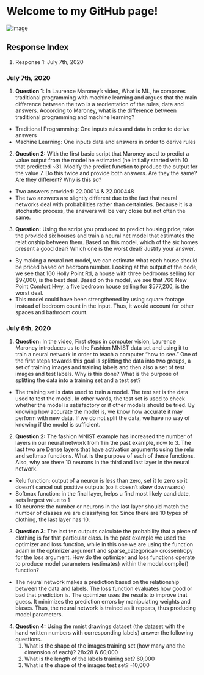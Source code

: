 # Welcome to my GitHub page!
![image](https://user-images.githubusercontent.com/67920563/86965771-0553e380-c136-11ea-841e-ca6878d8cc8e.png)
## Response Index
1. Response 1: July 7th, 2020

### July 7th, 2020
1. **Question 1:** In Laurence Maroney’s video, What is ML, he compares traditional programming with machine learning and argues that the main difference between the two is a reorientation of the rules, data and answers. According to Maroney, what is the difference between traditional programming and machine learning?
  - Traditional Programming: One inputs rules and data in order to derive answers 
  - Machine Learning: One inputs data and answers in order to derive rules
2. **Question 2:** With the first basic script that Maroney used to predict a value output from the model he estimated (he initially started with 10 that predicted ~31.  Modify the predict function to produce the output for the value 7.  Do this twice and provide both answers.  Are they the same?  Are they different? Why is this so?
  -	Two answers provided: 22.00014 & 22.000448
  -	The two answers are slightly different due to the fact that neural networks deal with probabilities rather than certainties. Because it is a stochastic process, the answers will be very close but not often the same.
3. **Question:** Using the script you produced to predict housing price, take the provided six houses and train a neural net model that estimates the relationship between them. Based on this model, which of the six homes present a good deal? Which one is the worst deal? Justify your answer.
  -	By making a neural net model, we can estimate what each house should be priced based on bedroom number. Looking at the output of the code, we see that 160 Holly Point Rd, a house with three bedrooms selling for $97,000, is the best deal. Based on the model, we see that 760 New Point Comfort Hwy, a five bedroom house selling for $577,200, is the worst deal.
  - This model could have been strengthened by using square footage instead of bedroom count in the input. Thus, it would account for other spaces and bathroom count.
  
  ### July 8th, 2020
  1. **Question:** In the video, First steps in computer vision, Laurence Maroney introduces us to the Fashion MNIST data set and using it to train a neural network in order to teach a computer “how to see.” One of the first steps towards this goal is splitting the data into two groups, a set of training images and training labels and then also a set of test images and test labels.  Why is this done?  What is the purpose of splitting the data into a training set and a test set?
  -	The training set is data used to train a model. The test set is the data used to test the model. In other words, the test set is used to check whether the model is satisfactory or if other models should be tried. By knowing how accurate the model is, we know how accurate it may perform with new data. If we do not split the data, we have no way of knowing if the model is sufficient.
  2. **Question 2:** The fashion MNIST example has increased the number of layers in our neural network from 1 in the past example, now to 3.  The last two are Dense layers that have activation arguments using the relu and softmax functions.  What is the purpose of each of these functions.  Also, why are there 10 neurons in the third and last layer in the neural network.
  -	 Relu function: output of a neuron is less than zero, set it to zero so it doesn’t cancel out positive outputs (so it doesn’t skew downwards)
  -	Softmax function: in the final layer, helps u find most likely candidate, sets largest value to 1 
  -	10 neurons: the number or neurons in the last layer should match the number of classes we are classifying for. Since there are 10 types of clothing, the last layer has 10.
  3. **Question 3:** The last ten outputs calculate the probability that a piece of clothing is for that particular class.
In the past example we used the optimizer and loss function, while in this one we are using the function adam in the optimizer argument and sparse_categorical-
crossentropy for the loss argument.  How do the optimizer and loss functions operate to produce model parameters (estimates) within the model.compile() function?
  -	The neural network makes a prediction based on the relationship between the data and labels. The loss function evaluates how good or bad that prediction is. The optimizer uses the results to improve that guess. It minimizes the prediction errors by manipulating weights and biases. Thus, the neural network is trained as it repeats, thus producing model parameters. 
  4. **Question 4:** Using the mnist drawings dataset (the dataset with the hand written numbers with corresponding labels) answer the following questions.
		1. What is the shape of the images training set (how many and the dimension of 
  each)? 28x28 & 60,000
		2. What is the length of the labels training set? 60,000
		3. What is the shape of the images test set? 
      -10,000
  

  

  
